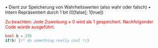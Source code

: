 • Dient zur Speicherung von Wahrheitswerten (also wahr oder falsch) 
• Intern Repräsentiert durch 1 bit (0[false]; 1[true]) 

<p style="color:red">Zu beachten: Jede Zuweisung ≠ 0 wird als 1 gespeichert. Nachfolgender Code würde ausgeführt.</p>

```cpp
bool b = 256
if(b) {/* do something really cool */}
```